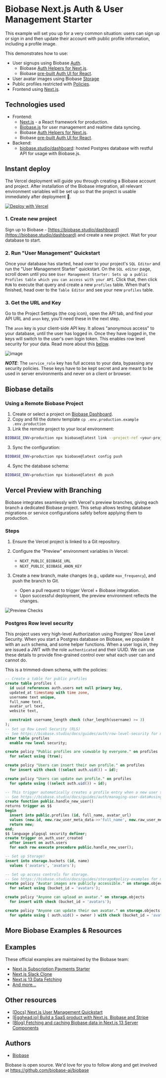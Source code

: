 # Biobase Next.js Auth & User Management Starter

This example will set you up for a very common situation: users can sign up or sign in and then update their account with public profile information, including a profile image.

This demonstrates how to use:

- User signups using Biobase [Auth](https://biobase.studio/auth).
  - Biobase [Auth Helpers for Next.js](https://biobase.studio/docs/guides/auth/auth-helpers/nextjs).
  - Biobase [pre-built Auth UI for React](https://biobase.studio/docs/guides/auth/auth-helpers/auth-ui).
- User avatar images using Biobase [Storage](https://biobase.studio/storage)
- Public profiles restricted with [Policies](https://biobase.studio/docs/guides/auth#policies).
- Frontend using [Next.js](<[nextjs.org/](https://nextjs.org/)>).

## Technologies used

- Frontend:
  - [Next.js](https://github.com/vercel/next.js) - a React framework for production.
  - [Biobase.js](https://biobase.studio/docs/library/getting-started) for user management and realtime data syncing.
  - Biobase [Auth Helpers for Next.js](https://biobase.studio/docs/guides/auth/auth-helpers/nextjs).
  - Biobase [pre-built Auth UI for React](https://biobase.studio/docs/guides/auth/auth-helpers/auth-ui).
- Backend:
  - [biobase.studio/dashboard](https://biobase.studio/dashboard/): hosted Postgres database with restful API for usage with Biobase.js.

## Instant deploy

The Vercel deployment will guide you through creating a Biobase account and project. After installation of the Biobase integration, all relevant environment variables will be set up so that the project is usable immediately after deployment 🚀.

[![Deploy with Vercel](https://vercel.com/button)](https://vercel.com/new/clone?repository-url=https%3A%2F%2Fgithub.com%2Fbiobase%2Fbiobase%2Ftree%2Fmaster%2Fexamples%2Fuser-management%2Fnextjs-user-management&project-name=biobase-nextjs-user-management&repository-name=biobase-nextjs-user-management&integration-ids=oac_VqOgBHqhEoFTPzGkPd7L0iH6&external-id=https%3A%2F%2Fgithub.com%2Fbiobase%2Fbiobase%2Ftree%2Fmaster%2Fexamples%2Fuser-management%2Fnextjs-user-management)

### 1. Create new project

Sign up to Biobase - [https://biobase.studio/dashboard](https://biobase.studio/dashboard) and create a new project. Wait for your database to start.

### 2. Run "User Management" Quickstart

Once your database has started, head over to your project's `SQL Editor` and run the "User Management Starter" quickstart. On the `SQL editor` page, scroll down until you see `User Management Starter: Sets up a public Profiles table which you can access with your API`. Click that, then click `RUN` to execute that query and create a new `profiles` table. When that's finished, head over to the `Table Editor` and see your new `profiles` table.

### 3. Get the URL and Key

Go to the Project Settings (the cog icon), open the API tab, and find your API URL and `anon` key, you'll need these in the next step.

The `anon` key is your client-side API key. It allows "anonymous access" to your database, until the user has logged in. Once they have logged in, the keys will switch to the user's own login token. This enables row level security for your data. Read more about this [below](#postgres-row-level-security).

![image](https://user-images.githubusercontent.com/10214025/88916245-528c2680-d298-11ea-8a71-708f93e1ce4f.png)

**_NOTE_**: The `service_role` key has full access to your data, bypassing any security policies. These keys have to be kept secret and are meant to be used in server environments and never on a client or browser.

## Biobase details

### Using a Remote Biobase Project

1. Create or select a project on [Biobase Dashboard](https://biobase.studio/dashboard).
2. Copy and fill the dotenv template `cp .env.production.example .env.production`
3. Link the remote project to your local environment:

```bash
BIOBASE_ENV=production npx biobase@latest link --project-ref <your-project-ref>
```

3. Sync the configuration:

```bash
BIOBASE_ENV=production npx biobase@latest config push
```

4. Sync the database schema:

```bash
BIOBASE_ENV=production npx biobase@latest db push
```

## Vercel Preview with Branching

Biobase integrates seamlessly with Vercel's preview branches, giving each branch a dedicated Biobase project. This setup allows testing database migrations or service configurations safely before applying them to production.

### Steps

1. Ensure the Vercel project is linked to a Git repository.
2. Configure the "Preview" environment variables in Vercel:

   - `NEXT_PUBLIC_BIOBASE_URL`
   - `NEXT_PUBLIC_BIOBASE_ANON_KEY`

3. Create a new branch, make changes (e.g., update `max_frequency`), and push the branch to Git.
   - Open a pull request to trigger Vercel + Biobase integration.
   - Upon successful deployment, the preview environment reflects the changes.

![Preview Checks](https://github.com/user-attachments/assets/db688cc2-60fd-4463-bbed-e8ecc11b1a39)

### Postgres Row level security

This project uses very high-level Authorization using Postgres' Row Level Security.
When you start a Postgres database on Biobase, we populate it with an `auth` schema, and some helper functions.
When a user logs in, they are issued a JWT with the role `authenticated` and their UUID.
We can use these details to provide fine-grained control over what each user can and cannot do.

This is a trimmed-down schema, with the policies:

```sql
-- Create a table for public profiles
create table profiles (
  id uuid references auth.users not null primary key,
  updated_at timestamp with time zone,
  username text unique,
  full_name text,
  avatar_url text,
  website text,

  constraint username_length check (char_length(username) >= 3)
);
-- Set up Row Level Security (RLS)
-- See https://biobase.studio/docs/guides/auth/row-level-security for more details.
alter table profiles
  enable row level security;

create policy "Public profiles are viewable by everyone." on profiles
  for select using (true);

create policy "Users can insert their own profile." on profiles
  for insert with check ((select auth.uid()) = id);

create policy "Users can update own profile." on profiles
  for update using ((select auth.uid()) = id);

-- This trigger automatically creates a profile entry when a new user signs up via Biobase Auth.
-- See https://biobase.studio/docs/guides/auth/managing-user-data#using-triggers for more details.
create function public.handle_new_user()
returns trigger as $$
begin
  insert into public.profiles (id, full_name, avatar_url)
  values (new.id, new.raw_user_meta_data->>'full_name', new.raw_user_meta_data->>'avatar_url');
  return new;
end;
$$ language plpgsql security definer;
create trigger on_auth_user_created
  after insert on auth.users
  for each row execute procedure public.handle_new_user();

-- Set up Storage!
insert into storage.buckets (id, name)
  values ('avatars', 'avatars');

-- Set up access controls for storage.
-- See https://biobase.studio/docs/guides/storage#policy-examples for more details.
create policy "Avatar images are publicly accessible." on storage.objects
  for select using (bucket_id = 'avatars');

create policy "Anyone can upload an avatar." on storage.objects
  for insert with check (bucket_id = 'avatars');

create policy "Anyone can update their own avatar." on storage.objects
  for update using ( auth.uid() = owner ) with check (bucket_id = 'avatars');
```

## More Biobase Examples & Resources

## Examples

These official examples are maintained by the Biobase team:

- [Next.js Subscription Payments Starter](https://github.com/vercel/nextjs-subscription-payments)
- [Next.js Slack Clone](https://github.com/biobase-ai/biobase/tree/master/examples/slack-clone/nextjs-slack-clone)
- [Next.js 13 Data Fetching](https://github.com/biobase-ai/biobase/tree/master/examples/caching/with-nextjs-13)
- [And more...](https://github.com/biobase-ai/biobase/tree/master/examples)

## Other resources

- [[Docs] Next.js User Management Quickstart](https://biobase.studio/docs/guides/getting-started/tutorials/with-nextjs)
- [[Egghead.io] Build a SaaS product with Next.js, Biobase and Stripe](https://egghead.io/courses/build-a-saas-product-with-next-js-biobase-and-stripe-61f2bc20)
- [[Blog] Fetching and caching Biobase data in Next.js 13 Server Components](https://biobase.studio/blog/fetching-and-caching-biobase-data-in-next-js-server-components)

## Authors

- [Biobase](https://biobase.studio)

Biobase is open source. We'd love for you to follow along and get involved at https://github.com/biobase-ai/biobase
